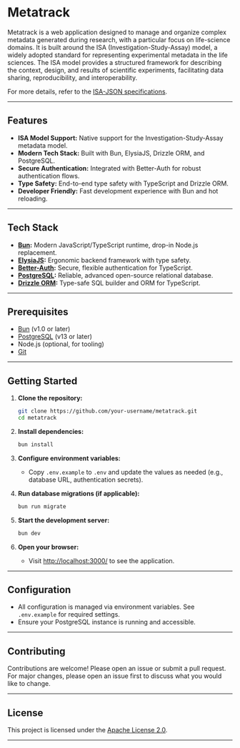 # Metatrack

Metatrack is a web application designed to manage and organize complex metadata generated during research, with a particular focus on life-science domains. It is built around the ISA (Investigation-Study-Assay) model, a widely adopted standard for representing experimental metadata in the life sciences. The ISA model provides a structured framework for describing the context, design, and results of scientific experiments, facilitating data sharing, reproducibility, and interoperability.

For more details, refer to the [ISA-JSON specifications](https://isa-specs.readthedocs.io/en/latest/isajson.html "ISA-JSON specifications").

---

## Features

- **ISA Model Support:** Native support for the Investigation-Study-Assay metadata model.
- **Modern Tech Stack:** Built with Bun, ElysiaJS, Drizzle ORM, and PostgreSQL.
- **Secure Authentication:** Integrated with Better-Auth for robust authentication flows.
- **Type Safety:** End-to-end type safety with TypeScript and Drizzle ORM.
- **Developer Friendly:** Fast development experience with Bun and hot reloading.

---

## Tech Stack

- **[Bun](https://bun.sh/):** Modern JavaScript/TypeScript runtime, drop-in Node.js replacement.
- **[ElysiaJS](https://elysiajs.com/):** Ergonomic backend framework with type safety.
- **[Better-Auth](https://www.better-auth.com/):** Secure, flexible authentication for TypeScript.
- **[PostgreSQL](https://www.postgresql.org/):** Reliable, advanced open-source relational database.
- **[Drizzle ORM](https://orm.drizzle.team/):** Type-safe SQL builder and ORM for TypeScript.

---

## Prerequisites

- [Bun](https://bun.sh/) (v1.0 or later)
- [PostgreSQL](https://www.postgresql.org/) (v13 or later)
- Node.js (optional, for tooling)
- [Git](https://git-scm.com/)

---

## Getting Started

1. **Clone the repository:**
    ```bash
    git clone https://github.com/your-username/metatrack.git
    cd metatrack
    ```

2. **Install dependencies:**
    ```bash
    bun install
    ```

3. **Configure environment variables:**
    - Copy `.env.example` to `.env` and update the values as needed (e.g., database URL, authentication secrets).

4. **Run database migrations (if applicable):**
    ```bash
    bun run migrate
    ```

5. **Start the development server:**
    ```bash
    bun dev
    ```

6. **Open your browser:**
    - Visit [http://localhost:3000/](http://localhost:3000/) to see the application.

---

## Configuration

- All configuration is managed via environment variables. See `.env.example` for required settings.
- Ensure your PostgreSQL instance is running and accessible.

---

## Contributing

Contributions are welcome! Please open an issue or submit a pull request. For major changes, please open an issue first to discuss what you would like to change.

---

## License

This project is licensed under the [Apache License 2.0](LICENSE).

---
